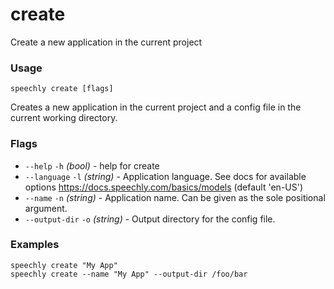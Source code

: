 # create

Create a new application in the current project

### Usage

```
speechly create [flags]
```

Creates a new application in the current project and a config file in the current working directory.

### Flags

* `--help` `-h` _(bool)_ - help for create
* `--language` `-l` _(string)_ - Application language. See docs for available options https://docs.speechly.com/basics/models (default 'en-US')
* `--name` `-n` _(string)_ - Application name. Can be given as the sole positional argument.
* `--output-dir` `-o` _(string)_ - Output directory for the config file.

### Examples

```
speechly create "My App"
speechly create --name "My App" --output-dir /foo/bar
```
